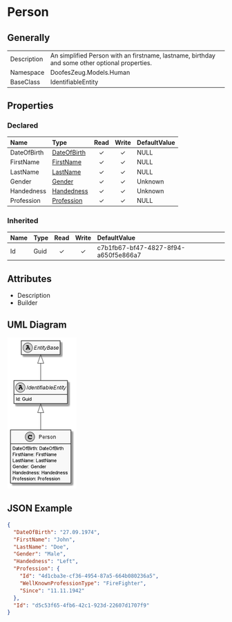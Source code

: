 ﻿# Person

## Generally

|||
|:-|:-|
|Description|An simplified Person with an firstname, lastname, birthday and some other optional properties.|
|Namespace|DoofesZeug.Models.Human|
|BaseClass|IdentifiableEntity|

## Properties

### Declared

|Name|Type|Read|Write|DefaultValue|
|:---|:---|:--:|:---:|:-----------|
|DateOfBirth|[DateOfBirth](../../Models/DoofesZeug.Models.Human\DateOfBirth.md)|&#x2713;|&#x2713;|NULL|
|FirstName|[FirstName](../../Models/DoofesZeug.Models.Human\FirstName.md)|&#x2713;|&#x2713;|NULL|
|LastName|[LastName](../../Models/DoofesZeug.Models.Human\LastName.md)|&#x2713;|&#x2713;|NULL|
|Gender|[Gender](../../Enumerations/DoofesZeug.Models.Human\Gender.md)|&#x2713;|&#x2713;|Unknown|
|Handedness|[Handedness](../../Enumerations/DoofesZeug.Models.Human\Handedness.md)|&#x2713;|&#x2713;|Unknown|
|Profession|[Profession](../../Models/DoofesZeug.Models.Human.Professions\Profession.md)|&#x2713;|&#x2713;|NULL|

### Inherited

|Name|Type|Read|Write|DefaultValue|
|:---|:---|:--:|:---:|:-----------|
|Id|Guid|&#x2713;|&#x2713;|c7b1fb67-bf47-4827-8f94-a650f5e866a7|

## Attributes

- Description
- Builder

## UML Diagram

![Person.png](./Person.png "Person")

## JSON Example

```json
{
  "DateOfBirth": "27.09.1974",
  "FirstName": "John",
  "LastName": "Doe",
  "Gender": "Male",
  "Handedness": "Left",
  "Profession": {
    "Id": "4d1cba3e-cf36-4954-87a5-664b080236a5",
    "WellKnownProfessionType": "FireFighter",
    "Since": "11.11.1942"
  },
  "Id": "d5c53f65-4fb6-42c1-923d-22607d1707f9"
}
```

